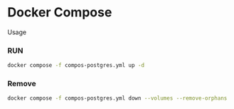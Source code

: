 # Docker Compose

Usage

### RUN
```sh
docker compose -f compos-postgres.yml up -d
```

### Remove 
```sh
docker compose -f compos-postgres.yml down --volumes --remove-orphans
```